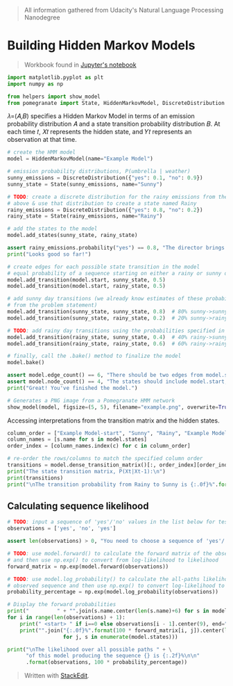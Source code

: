 > All information gathered from Udacity's Natural Language Processing Nanodegree

# Building Hidden Markov Models

> Workbook found in [Jupyter's notebook](https://github.com/euphonie/hmm-tagger/blob/master/HMM%20warmup%20%28optional%29.ipynb)

```python
import matplotlib.pyplot as plt
import numpy as np

from helpers import show_model
from pomegranate import State, HiddenMarkovModel, DiscreteDistribution
```
𝜆=(𝐴,𝐵) specifies a Hidden Markov Model in terms of an emission probability distribution 𝐴 and a state transition probability distribution 𝐵.
At each time 𝑡, 𝑋𝑡 represents the hidden state, and 𝑌𝑡 represents an observation at that time.

```python
# create the HMM model
model = HiddenMarkovModel(name="Example Model")

# emission probability distributions, P(umbrella | weather)
sunny_emissions = DiscreteDistribution({"yes": 0.1, "no": 0.9})
sunny_state = State(sunny_emissions, name="Sunny")

# TODO: create a discrete distribution for the rainy emissions from the probability table
# above & use that distribution to create a state named Rainy
rainy_emissions = DiscreteDistribution({"yes": 0.8, "no": 0.2})
rainy_state = State(rainy_emissions, name="Rainy")

# add the states to the model
model.add_states(sunny_state, rainy_state)

assert rainy_emissions.probability("yes") == 0.8, "The director brings his umbrella with probability 0.8 on rainy days"
print("Looks good so far!")
```
```python
# create edges for each possible state transition in the model
# equal probability of a sequence starting on either a rainy or sunny day
model.add_transition(model.start, sunny_state, 0.5)
model.add_transition(model.start, rainy_state, 0.5)

# add sunny day transitions (we already know estimates of these probabilities
# from the problem statement)
model.add_transition(sunny_state, sunny_state, 0.8)  # 80% sunny->sunny
model.add_transition(sunny_state, rainy_state, 0.2)  # 20% sunny->rainy

# TODO: add rainy day transitions using the probabilities specified in the transition table
model.add_transition(rainy_state, sunny_state, 0.4)  # 40% rainy->sunny
model.add_transition(rainy_state, rainy_state, 0.6)  # 60% rainy->rainy

# finally, call the .bake() method to finalize the model
model.bake()

assert model.edge_count() == 6, "There should be two edges from model.start, two from Rainy, and two from Sunny"
assert model.node_count() == 4, "The states should include model.start, model.end, Rainy, and Sunny"
print("Great! You've finished the model.")

# Generates a PNG image from a Pomegranate HMM network
show_model(model, figsize=(5, 5), filename="example.png", overwrite=True, show_ends=False)
```
Accessing interpretations from the transition matrix and the hidden states.
```python
column_order = ["Example Model-start", "Sunny", "Rainy", "Example Model-end"]  # Override the Pomegranate default order
column_names = [s.name for s in model.states]
order_index = [column_names.index(c) for c in column_order]

# re-order the rows/columns to match the specified column order
transitions = model.dense_transition_matrix()[:, order_index][order_index, :]
print("The state transition matrix, P(Xt|Xt-1):\n")
print(transitions)
print("\nThe transition probability from Rainy to Sunny is {:.0f}%".format(100 * transitions[2, 1]))
```

## Calculating sequence likelihood
```python
# TODO: input a sequence of 'yes'/'no' values in the list below for testing
observations = ['yes', 'no', 'yes']

assert len(observations) > 0, "You need to choose a sequence of 'yes'/'no' observations to test"

# TODO: use model.forward() to calculate the forward matrix of the observed sequence,
# and then use np.exp() to convert from log-likelihood to likelihood
forward_matrix = np.exp(model.forward(observations))

# TODO: use model.log_probability() to calculate the all-paths likelihood of the
# observed sequence and then use np.exp() to convert log-likelihood to likelihood
probability_percentage = np.exp(model.log_probability(observations))

# Display the forward probabilities
print("         " + "".join(s.name.center(len(s.name)+6) for s in model.states))
for i in range(len(observations) + 1):
    print(" <start> " if i==0 else observations[i - 1].center(9), end="")
    print("".join("{:.0f}%".format(100 * forward_matrix[i, j]).center(len(s.name) + 6)
                  for j, s in enumerate(model.states)))

print("\nThe likelihood over all possible paths " + \
      "of this model producing the sequence {} is {:.2f}%\n\n"
      .format(observations, 100 * probability_percentage))
```
> Written with [StackEdit](https://stackedit.io/).
<!--stackedit_data:
eyJoaXN0b3J5IjpbLTE0Mzc4MzY5MjFdfQ==
-->